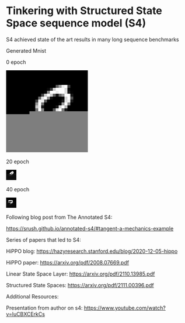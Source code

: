 # Tinkering with Structured State Space sequence model (S4)


S4 achieved state of the art results in many long sequence benchmarks

Generated Mnist

0 epoch

![alt text](https://github.com/YHL04/s4/blob/main/images/0.png)

20 epoch

![alt text](https://github.com/YHL04/s4/blob/main/images/20.png)

40 epoch

![alt text](https://github.com/YHL04/s4/blob/main/images/40.png)



Following blog post from The Annotated S4:

https://srush.github.io/annotated-s4/#tangent-a-mechanics-example




Series of papers that led to S4:


HiPPO blog: https://hazyresearch.stanford.edu/blog/2020-12-05-hippo

HiPPO paper: https://arxiv.org/pdf/2008.07669.pdf

Linear State Space Layer: https://arxiv.org/pdf/2110.13985.pdf

Structured State Spaces: https://arxiv.org/pdf/2111.00396.pdf




Additional Resources:


Presentation from author on s4: https://www.youtube.com/watch?v=luCBXCErkCs



